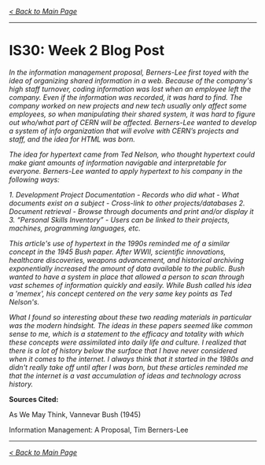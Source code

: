 *[< Back to Main Page](index.md)*

---

# IS30: Week 2 Blog Post


*In the information management proposal, Berners-Lee first toyed with the idea of organizing shared information in a web. Because of the company's high staff turnover, coding information was lost when an employee left the company. Even if the information was recorded, it was hard to find. The company worked on new projects and new tech usually only affect some employees, so when manipulating their shared system, it was hard to figure out who/what part of CERN will be affected.
Berners-Lee wanted to develop a system of info organization that will evolve with CERN’s projects and staff, and the idea for HTML was born.*

*The idea for hypertext came from Ted Nelson, who thought hypertext could make giant amounts of information navigable and interpretable for everyone. Berners-Lee wanted to apply hypertext to his company in the following ways:*

*1. Development Project Documentation*
  *- Records who did what*
  *- What documents exist on a subject*
  *- Cross-link to other projects/databases*
*2. Document retrieval*
  *- Browse through documents and print and/or display it*
*3. “Personal Skills Inventory”*
  *- Users can be linked to their projects, machines, programming languages, etc.*
  
*This article's use of hypertext in the 1990s reminded me of a similar concept in the 1945 Bush paper. After WWII, scientific innovations, healthcare discoveries, weapons advancement, and historical archiving exponentially increased the amount of data available to the public. Bush wanted to have a system in place that allowed a person to scan through vast schemes of information quickly and easily. While Bush called his idea a 'memex', his concept centered on the very same key points as Ted Nelson's.*

*What I found so interesting about these two reading materials in particular was the modern hindsight. The ideas in these papers seemed like common sense to me, which is a statement to the efficacy and totality with which these concepts were assimilated into daily life and culture. I realized that there is a lot of history below the surface that I have never considered when it comes to the internet. I always think that it started in the 1980s and didn't really take off until after I was born, but these articles reminded me that the internet is a vast accumulation of ideas and technology across history.*


**Sources Cited:**

As We May Think, Vannevar Bush (1945)

Information Management: A Proposal, Tim Berners-Lee

---

*[< Back to Main Page](index.md)*

